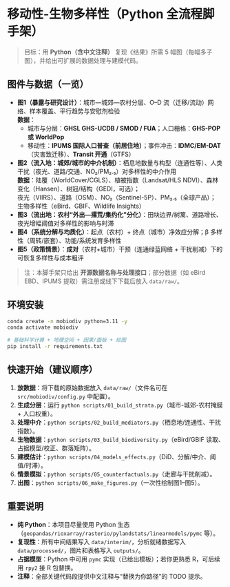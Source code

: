 # 移动性-生物多样性（Python 全流程脚手架）

> 目标：用 **Python（含中文注释）** 复现《结果》所需 5 幅图（每幅多子图），并给出可扩展的数据处理与建模代码。

## 图件与数据（一览）

- **图1（暴露与研究设计）**：城市—城郊—农村分层、O–D 流（迁移/流动）网络、样本覆盖、平行趋势与安慰剂检验  
  **数据**：  
  - 城市与分层：**GHSL GHS-UCDB / SMOD / FUA**；人口栅格：**GHS-POP 或 WorldPop**  
  - 移动性：**IPUMS 国际人口普查（前居住地）**；事件冲击：**IDMC/EM-DAT**（灾害致迁移）、**Transit 开通**（GTFS）  
- **图2（流入地：城郊/城市的中介机制）**：栖息地数量与构型（连通性等）、人类干扰（夜光、道路/交通、NO₂/PM₂.₅）对多样性的中介作用  
  **数据**：陆覆（WorldCover/CGLS）、植被指数（Landsat/HLS NDVI）、森林变化（Hansen）、树冠/结构（GEDI，可选）；  
  夜光（VIIRS）、道路（OSM）、NO₂（Sentinel-5P）、PM₂.₅（全球产品）；  
  生物多样性（eBird、GBIF、Wildlife Insights）
- **图3（流出地：农村“外出—撂荒/集约化”分化）**：田块边界/树篱、道路增长、夜光增幅阈值对多样性的影响与时滞  
- **图4（系统分解与均质化）**：起点（农村）+ 终点（城市）净效应分解；β 多样性（周转/嵌套）、功能/系统发育多样性  
- **图5（政策情景）**：**成对**（农村+城市）干预（连通绿蓝网络 + 干扰削减）下的可恢复多样性与成本粗评

> 注：本脚手架只给出 **开源数据名称与处理接口**；部分数据（如 eBird EBD、IPUMS 提取）需注册或线下下载后放入 `data/raw/`。

## 环境安装

```bash
conda create -n mobiodiv python=3.11 -y
conda activate mobiodiv

# 基础科学计算 + 地理空间 + 因果/面板 + 绘图
pip install -r requirements.txt
```

## 快速开始（建议顺序）

1. **放数据**：将下载的原始数据放入 `data/raw/`（文件名可在 `src/mobiodiv/config.py` 中配置）。
2. **生成分层**：运行 `python scripts/01_build_strata.py`（城市-城郊-农村掩膜 + 人口权重）。
3. **处理中介**：`python scripts/02_build_mediators.py`（栖息地/连通性、干扰指数）。
4. **生物数据**：`python scripts/03_build_biodiversity.py`（eBird/GBIF 读取、占据模型/校正、群落矩阵）。
5. **建模估计**：`python scripts/04_models_effects.py`（DiD、分解/中介、阈值/时滞）。
6. **情景模拟**：`python scripts/05_counterfactuals.py`（走廊与干扰削减）。
7. **出图**：`python scripts/06_make_figures.py`（一次性绘制图1–图5）。

## 重要说明

- **纯 Python**：本项目尽量使用 Python 生态（`geopandas/rioxarray/rasterio/pylandstats/linearmodels/pymc` 等）。
- **复现性**：所有中间结果写入 `data/interim/`，分析就绪数据写入 `data/processed/`，图片和表格写入 `outputs/`。
- **占据模型**：Python 中可用 `pymc` 实现（已给出模板）；若你更熟悉 R，可后续用 `rpy2` 接 R 包替换。
- **注释**：全部关键代码段提供中文注释与“替换为你路径”的 TODO 提示。
